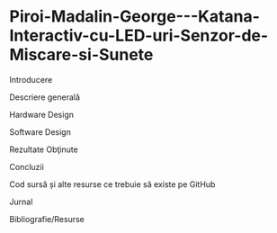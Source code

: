 # Piroi-Madalin-George---Katana-Interactiv-cu-LED-uri-Senzor-de-Miscare-si-Sunete

Introducere




Descriere generală




Hardware Design





Software Design



Rezultate Obţinute




Concluzii



Cod sursă și alte resurse ce trebuie să existe pe GitHub



Jurnal



Bibliografie/Resurse
